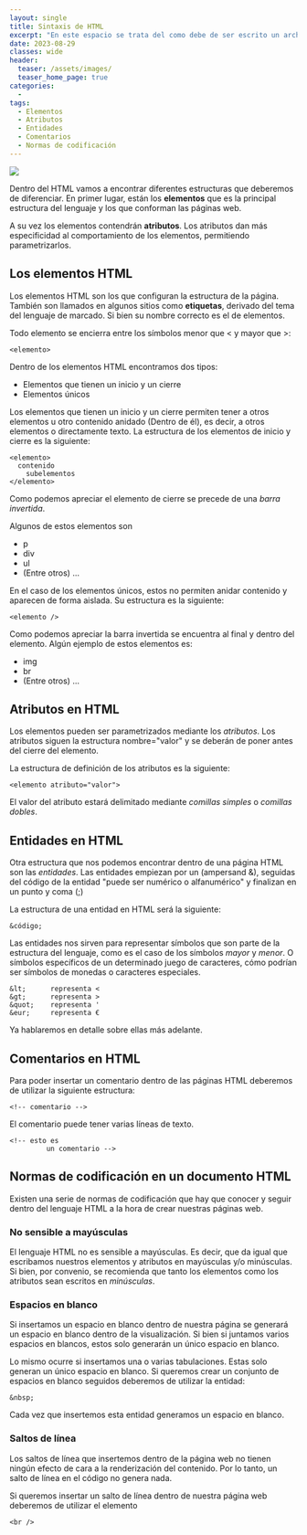 ```yaml
---
layout: single
title: Sintaxis de HTML
excerpt: "En este espacio se trata del como debe de ser escrito un archivo html, es decir algunas de las sintaxis que debe de llevar este tipo de archivos para que sean legibles y puedan ser entendibles por los navegadores."
date: 2023-08-29
classes: wide
header:
  teaser: /assets/images/
  teaser_home_page: true
categories:
  - 
tags:
  - Elementos
  - Atributos
  - Entidades
  - Comentarios
  - Normas de codificación
---
```

![](/assets/images/)

Dentro del HTML vamos a encontrar diferentes estructuras que deberemos de diferenciar. En primer lugar, están los **elementos** que es la principal estructura del lenguaje y los que conforman las páginas web.

A su vez los elementos contendrán **atributos**. Los atributos dan más especificidad al comportamiento de los elementos, permitiendo parametrizarlos.

## Los elementos HTML

Los elementos HTML son los que configuran la estructura de la página. También son llamados en algunos sitios como **etiquetas**, derivado del tema del lenguaje de marcado. Si bien su nombre correcto es el de elementos.

Todo elemento se encierra entre los símbolos menor que < y mayor que >:

~~~
<elemento>
~~~

Dentro de los elementos HTML encontramos dos tipos:

* Elementos que tienen un inicio y un cierre
* Elementos únicos

Los elementos que tienen un inicio y un cierre permiten tener a otros elementos u otro contenido anidado (Dentro de él), es decir, a otros elementos o directamente texto. La estructura de los elementos de inicio y cierre es la siguiente:

~~~
<elemento> 
  contenido
    subelementos
</elemento>
~~~

Como podemos apreciar el elemento de cierre se precede de una *barra invertida*.

Algunos de estos elementos son 

* p
* div
* ul
* (Entre otros) ...

En el caso de los elementos únicos, estos no permiten anidar contenido y aparecen de forma aislada. Su estructura es la siguiente:

~~~
<elemento />
~~~

Como podemos apreciar la barra invertida se encuentra al final y dentro del elemento. Algún ejemplo de estos elementos es:

* img
* br
* (Entre otros) ...

## Atributos en HTML

Los elementos pueden ser parametrizados mediante los *atributos*. Los atributos siguen la estructura nombre="valor" y se deberán de poner antes del cierre del elemento.

La estructura de definición de los atributos es la siguiente:

~~~
<elemento atributo="valor">
~~~

El valor del atributo estará delimitado mediante *comillas simples* o *comillas dobles*.

## Entidades en HTML

Otra estructura que nos podemos encontrar dentro de una página HTML son las *entidades*. Las entidades empiezan por un (ampersand &), seguidas del código de la entidad "puede ser numérico o alfanumérico" y finalizan en un punto y coma (;)

La estructura de una entidad en HTML será la siguiente:

~~~
&código;
~~~

Las entidades nos sirven para representar símbolos que son parte de la estructura del lenguaje, como es el caso de los símbolos *mayor* y *menor*. O símbolos específicos de un determinado juego de caracteres, cómo podrían ser símbolos de monedas o caracteres especiales.

~~~
&lt;      representa <
&gt;      representa >
&quot;    representa '
&eur;     representa €
~~~

Ya hablaremos en detalle sobre ellas más adelante.

## Comentarios en HTML

Para poder insertar un comentario dentro de las páginas HTML deberemos de utilizar la siguiente estructura:

~~~
<!-- comentario -->
~~~

El comentario puede tener varias líneas de texto.

~~~
<!-- esto es
         un comentario -->
~~~

## Normas de codificación en un documento HTML

Existen una serie de normas de codificación que hay que conocer y seguir dentro del lenguaje HTML a la hora de crear nuestras páginas web.

### No sensible a mayúsculas

El lenguaje HTML no es sensible a mayúsculas. Es decir, que da igual que escribamos nuestros elementos y atributos en mayúsculas y/o minúsculas. Si bien, por convenio, se recomienda que tanto los elementos como los atributos sean escritos en *minúsculas*.

### Espacios en blanco

Si insertamos un espacio en blanco dentro de nuestra página se generará un espacio en blanco dentro de la visualización. Si bien si juntamos varios espacios en blancos, estos solo generarán un único espacio en blanco.

Lo mismo ocurre si insertamos una o varias tabulaciones. Estas solo generan un único espacio en blanco. Si queremos crear un conjunto de espacios en blanco seguidos deberemos de utilizar la entidad:

~~~
&nbsp;
~~~

Cada vez que insertemos esta entidad generamos un espacio en blanco.

### Saltos de línea

Los saltos de línea que insertemos dentro de la página web no tienen ningún efecto de cara a la renderización del contenido. Por lo tanto, un salto de línea en el código no genera nada.

Si queremos insertar un salto de línea dentro de nuestra página web deberemos de utilizar el elemento

~~~
<br />
~~~